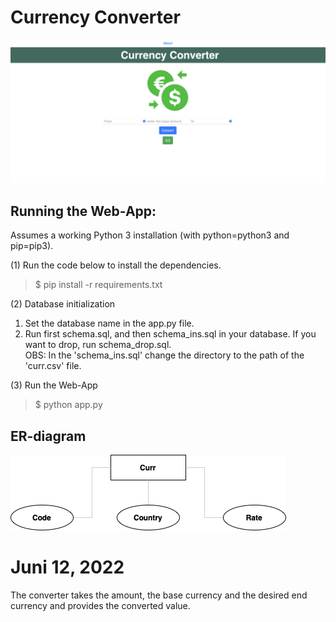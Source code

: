# Currency Converter

![alt text](https://github.com/Rasmushoy/currency_converter/blob/main/tmp/Currency%20Converter.png)

## Running the Web-App:

Assumes a working Python 3 installation (with python=python3 and pip=pip3).

(1) Run the code below to install the dependencies.

>$ pip install -r requirements.txt

(2) Database initialization
1. Set the database name in the app.py file.
2. Run first schema.sql, and then schema_ins.sql in your database. If you want to drop, run schema_drop.sql. \
OBS: In the 'schema_ins.sql' change the directory to the path of the 'curr.csv' file.

(3) Run the Web-App
>$ python app.py

## ER-diagram

![alt text](https://github.com/Rasmushoy/currency_converter/blob/main/tmp/Er_Currency.png)


# Juni 12, 2022
The converter takes the amount, the base currency and the desired end currency and provides the converted value. 



